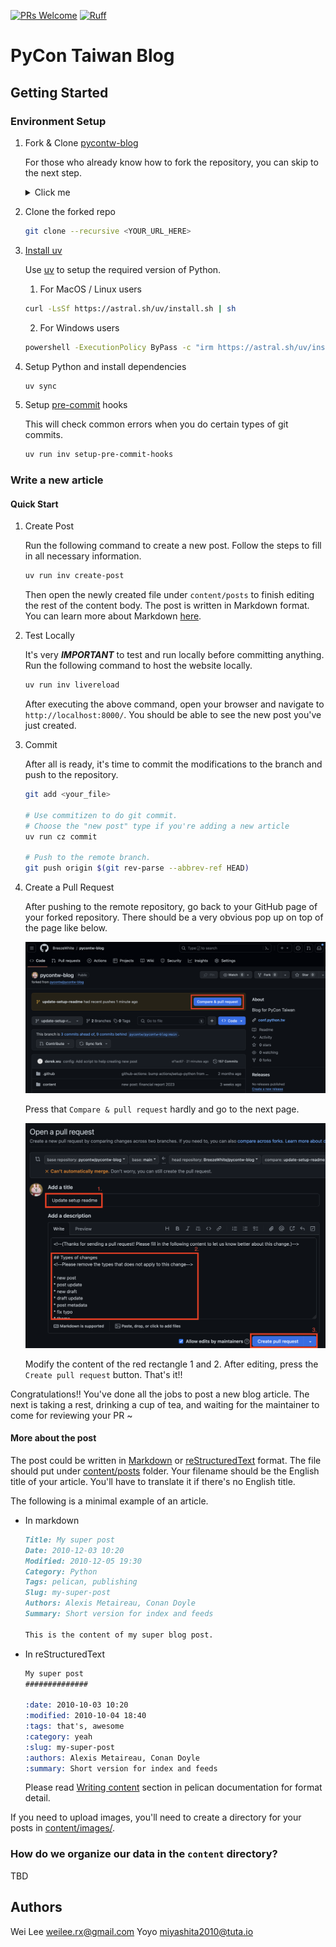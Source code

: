 [![PRs Welcome](https://img.shields.io/badge/PRs-welcome-brightgreen.svg?style=flat-square)](http://makeapullrequest.com)
[![Ruff](https://img.shields.io/endpoint?url=https://raw.githubusercontent.com/astral-sh/ruff/main/assets/badge/v2.json)](https://github.com/astral-sh/ruff)

# PyCon Taiwan Blog

## Getting Started
### Environment Setup

1. Fork & Clone [pycontw-blog]

    For those who already know how to fork the repository, you can skip to the next step.

    <details>
    <summary>Click me</summary>

    1. Navigate to [pycontw-blog] and press the `Fork` button
    on the top right corner.
    <img src="./content/images/step_1_fork_repo.png" />

    2. Press `Create fork`
    <img src="./content/images/step_2_create_fork.png" />

    3. Copy the URL of the forked repo
    <img src="./content/images/step_3_copy_url.png" />
    </details>

2. Clone the forked repo

    ```bash
    git clone --recursive <YOUR_URL_HERE>
    ```

3. [Install uv]

    Use [uv] to setup the required version of Python.

    1. For MacOS / Linux users

    ```bash
    curl -LsSf https://astral.sh/uv/install.sh | sh
    ```

    2. For Windows users

    ```bash
    powershell -ExecutionPolicy ByPass -c "irm https://astral.sh/uv/install.ps1 | iex"
    ```

4. Setup Python and install dependencies

    ```bash
    uv sync
    ```

7. Setup [pre-commit](https://pre-commit.com/) hooks

    This will check common errors when you do certain types of git commits.

    ```bash
    uv run inv setup-pre-commit-hooks
    ```

### Write a new article

#### Quick Start

1. Create Post

    Run the following command to create a new post. Follow the steps to fill in all necessary information.

    ```bash
    uv run inv create-post
    ```

    Then open the newly created file under `content/posts` to finish editing the rest of the content body.
    The post is written in Markdown format. You can learn more about Markdown [here](https://www.markdownguide.org/cheat-sheet/).

2. Test Locally

    It's very ***IMPORTANT*** to test and run locally before committing anything. Run the following command to host the website locally.

    ```bash
    uv run inv livereload
    ```

    After executing the above command, open your browser and navigate to `http://localhost:8000/`.
    You should be able to see the new post you've just created.

3. Commit

    After all is ready, it's time to commit the modifications to the branch and push to the repository.

    ```bash
    git add <your_file>

    # Use commitizen to do git commit.
    # Choose the "new post" type if you're adding a new article
    uv run cz commit

    # Push to the remote branch.
    git push origin $(git rev-parse --abbrev-ref HEAD)
    ```

4. Create a Pull Request

    After pushing to the remote repository, go back to your GitHub page of your forked repository. There should be a very obvious pop up on top of the page like below.

    ![PR step 1](content/images/pr_step_1.png)

    Press that `Compare & pull request` hardly and go to the next page.

    ![PR step 2](content/images/pr_step_2.png)

    Modify the content of the red rectangle 1 and 2. After editing, press the `Create pull request` button. That's it!!

Congratulations!! You've done all the jobs to post a new blog article. The next is taking a rest, drinking a cup of tea, and waiting for the maintainer to come for reviewing your PR ~

#### More about the post

The post could be written in [Markdown] or [reStructuredText] format. The file should put under [content/posts](https://github.com/pycontw/pycontw-blog/tree/main/content/posts) folder. Your filename should be the English title of your article. You'll have to translate it if there's no English title.

The following is a minimal example of an article.
* In markdown
    ```markdown
    Title: My super post
    Date: 2010-12-03 10:20
    Modified: 2010-12-05 19:30
    Category: Python
    Tags: pelican, publishing
    Slug: my-super-post
    Authors: Alexis Metaireau, Conan Doyle
    Summary: Short version for index and feeds

    This is the content of my super blog post.
    ```
* In reStructuredText
    ```reStructuredText
    My super post
    ##############

    :date: 2010-10-03 10:20
    :modified: 2010-10-04 18:40
    :tags: that's, awesome
    :category: yeah
    :slug: my-super-post
    :authors: Alexis Metaireau, Conan Doyle
    :summary: Short version for index and feeds
    ```

    Please read [Writing content](https://docs.getpelican.com/en/latest/content.html) section in pelican documentation for format detail.


If you need to upload images, you'll need to create a directory for your posts in [content/images/](https://github.com/pycontw/pycontw-blog/tree/main/content/images).


### How do we organize our data in the `content` directory?
TBD

## Authors
Wei Lee <weilee.rx@gmail.com>
Yoyo <miyashita2010@tuta.io>

[pycontw-blog]: https://github.com/pycontw/pycontw-blog
[Install uv]: https://docs.astral.sh/uv/getting-started/installation/
[uv]: https://docs.astral.sh/uv/
[Markdown]: https://markdown.tw/
[reStructuredText]: https://www.sphinx-doc.org/en/master/usage/restructuredtext/index.html
